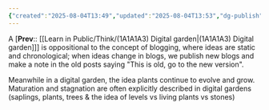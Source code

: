 ```yaml
---
{"created":"2025-08-04T13:49","updated":"2025-08-04T13:53","dg-publish":true,"dg-path":"Think/(1A1A1A3A) Digital gardens are not blogs.md","permalink":"/think/1-a1-a1-a3-a-digital-gardens-are-not-blogs/","dgPassFrontmatter":true,"noteIcon":"1"}
---
```


A [**Prev**:: [[Learn in Public/Think/(1A1A1A3) Digital garden\|(1A1A1A3) Digital garden]]] is oppositional to the concept of blogging, where ideas are static and chronological; when ideas change in blogs, we publish new blogs and make a note in the old posts saying "This is old, go to the new version". 

Meanwhile in a digital garden, the idea plants continue to evolve and grow. Maturation and stagnation are often explicitly described in digital gardens (saplings, plants, trees & the idea of levels vs living plants vs stones)

